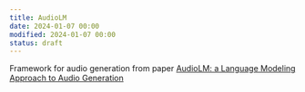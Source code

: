 ```yaml
---
title: AudioLM
date: 2024-01-07 00:00
modified: 2024-01-07 00:00
status: draft
---
```


Framework for audio generation from paper [AudioLM: a Language Modeling Approach to Audio Generation](https://arxiv.org/abs/2209.03143)

